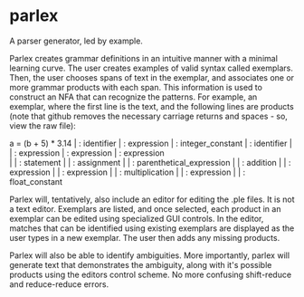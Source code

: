 parlex
======

A parser generator, led by example.

Parlex creates grammar definitions in an intuitive manner with a minimal learning curve. The user creates examples of valid syntax called exemplars. Then, the user chooses spans of text in the exemplar, and associates one or more grammar products with each span. This information is used to construct an NFA that can recognize the patterns. For example, an exemplar, where the first line is the text, and the following lines are products (note that github removes the necessary carriage returns and spaces - so, view the raw file):

a = (b + 5) * 3.14
| : identifier
| : expression
         | : integer_constant
     | : identifier
              |  | : expression
     | : expression
         | : expression  	      
|                | : statement
|                | : assignment
    |     | : parenthetical_expression
     |   | : addition
     |   | : expression
    |     | : expression
    |            | : multiplication
    |            | : expression
              |  | : float_constant
              
Parlex will, tentatively, also include an editor for editing the .ple files. It is not a text editor. Exemplars are listed, and once selected, each product in an exemplar can be edited using specialized GUI controls. In the editor, matches that can be identified using existing exemplars are displayed as the user types in a new exemplar. The user then adds any missing products.

Parlex will also be able to identify ambiguities. More importantly, parlex will generate text that demonstrates the ambiguity, along with it's possible products using the editors control scheme. No more confusing shift-reduce and reduce-reduce errors.
